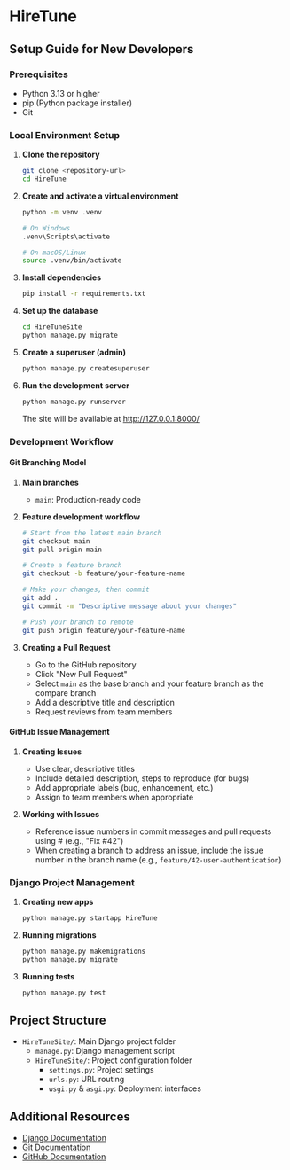 # HireTune

## Setup Guide for New Developers

### Prerequisites

- Python 3.13 or higher
- pip (Python package installer)
- Git

### Local Environment Setup

1. **Clone the repository**

   ```bash
   git clone <repository-url>
   cd HireTune
   ```

2. **Create and activate a virtual environment**

   ```bash
   python -m venv .venv

   # On Windows
   .venv\Scripts\activate

   # On macOS/Linux
   source .venv/bin/activate
   ```

3. **Install dependencies**

   ```bash
   pip install -r requirements.txt
   ```

4. **Set up the database**

   ```bash
   cd HireTuneSite
   python manage.py migrate
   ```

5. **Create a superuser (admin)**

   ```bash
   python manage.py createsuperuser
   ```

6. **Run the development server**
   ```bash
   python manage.py runserver
   ```
   The site will be available at http://127.0.0.1:8000/

### Development Workflow

#### Git Branching Model

1. **Main branches**

   - `main`: Production-ready code

2. **Feature development workflow**

   ```bash
   # Start from the latest main branch
   git checkout main
   git pull origin main

   # Create a feature branch
   git checkout -b feature/your-feature-name

   # Make your changes, then commit
   git add .
   git commit -m "Descriptive message about your changes"

   # Push your branch to remote
   git push origin feature/your-feature-name
   ```

3. **Creating a Pull Request**
   - Go to the GitHub repository
   - Click "New Pull Request"
   - Select `main` as the base branch and your feature branch as the compare branch
   - Add a descriptive title and description
   - Request reviews from team members

#### GitHub Issue Management

1. **Creating Issues**

   - Use clear, descriptive titles
   - Include detailed description, steps to reproduce (for bugs)
   - Add appropriate labels (bug, enhancement, etc.)
   - Assign to team members when appropriate

2. **Working with Issues**
   - Reference issue numbers in commit messages and pull requests using # (e.g., "Fix #42")
   - When creating a branch to address an issue, include the issue number in the branch name (e.g., `feature/42-user-authentication`)

### Django Project Management

1. **Creating new apps**

   ```bash
   python manage.py startapp HireTune
   ```

2. **Running migrations**

   ```bash
   python manage.py makemigrations
   python manage.py migrate
   ```

3. **Running tests**
   ```bash
   python manage.py test
   ```

## Project Structure

- `HireTuneSite/`: Main Django project folder
  - `manage.py`: Django management script
  - `HireTuneSite/`: Project configuration folder
    - `settings.py`: Project settings
    - `urls.py`: URL routing
    - `wsgi.py` & `asgi.py`: Deployment interfaces

## Additional Resources

- [Django Documentation](https://docs.djangoproject.com/)
- [Git Documentation](https://git-scm.com/doc)
- [GitHub Documentation](https://docs.github.com/)
